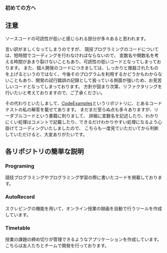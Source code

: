 ### 初めての方へ

## 注意
ソースコードの可読性が低いと感じられる部分が多々あると思われます。

言い訳がましくなってしまうのですが、
競技プログラミングのコードについては、短時間でコーディングを行わなければならないので、
変数名や関数名を考える時間があまり裂けないこともあり、可読性の低いコードとなってしまっております。
また、個人開発のコードにつきましては、しっかりと推敲されたものを上げるというのではなく、今後そのプログラムを利用するかどうかもわからないこともあり、開発の試行錯誤の記録として扱っている側面が強いため、お見苦しいコードとなってしまっております。
方針が固まり次第、リファクタリングを行いたいと考えておりますので、ご了承ください。

その代わりといたしまして、[CodeExamples](https://github.com/Takeda-Takumi/CodeExamples)というリポジトリに、とあるコードテストの私の解答を載せてあります。
まだまだ至らぬ点も多々ありますが、リーダブルコードという書籍に則りまして、
詳細に変数名を記述したり、わかりにくい処理はコメントで記載したり、できるだけわかりやすい処理になるよう心掛けてコーディングいたしましたので、
こちらも一度見ていただいてから判断していただけると、大変ありがたいです。

## 各リポジトリの簡単な説明

### Programing
競技プログラミングやプログラミング学習の際に書いたコードを掲載しております。

### AutoRecord
スクレピングの機能を用いて、オンライン授業の録画を自動で行うツールを作成しています。

### Timetable
授業の課題の締め切りが管理できるようなアプリケーションを作成しています。
こちらは友人たちとチームで開発を行っております。
